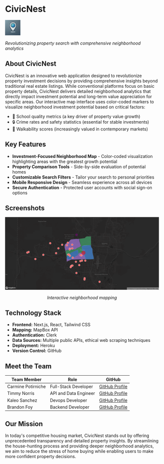 # CivicNest

<div align="left">
  <img src="public/logo.png" alt="CivicNest Logo" width="50" height="50"/>
  <p><i>Revolutionizing property search with comprehensive neighborhood analytics</i></p>
</div>

## About CivicNest

CivicNest is an innovative web application designed to revolutionize property investment decisions by providing comprehensive insights beyond traditional real estate listings. While conventional platforms focus on basic property details, CivicNest delivers detailed neighborhood analytics that directly impact investment potential and long-term value appreciation for specific areas.
Our interactive map interface uses color-coded markers to visualize neighborhood investment potential based on critical factors:

- 🏫 School quality metrics (a key driver of property value growth)
- 🔒 Crime rates and safety statistics (essential for stable investments)
- 🚶 Walkability scores (increasingly valued in contemporary markets)

## Key Features

- **Investment-Focused Neighborhood Map** - Color-coded visualization highlighting areas with the greatest growth potential
- **Property Comparison Tools** - Side-by-side evaluation of potential homes
- **Customizable Search Filters** - Tailor your search to personal priorities
- **Mobile Responsive Design** - Seamless experience across all devices
- **Secure Authentication** - Protected user accounts with social sign-on options

## Screenshots

<div align="center">
  <img src="public/hero-image-dark.png" alt="Interactive Map Interface" width="800"/>
  <p><i>Interactive neighborhood mapping</i></p>
</div>

## Technology Stack

- **Frontend:** Next.js, React, Tailwind CSS
- **Mapping:** MapBox API
- **Authentication:** Clerk
- **Data Sources:** Multiple public APIs, ethical web scraping techniques
- **Deployment:** Heroku
- **Version Control:** GitHub

## Meet the Team

| Team Member | Role | GitHub |
|-------------|------|--------|
| Carmine Potirniche | Full-Stack Developer | [GitHub Profile](https://github.com/Potirniche-Carmine) |
| Timmy Norris | API and Data Engineer | [GitHub Profile](https://github.com/1109-Norris-Timmy) |
| Kaleo Sanchez | Devops Developer | [GitHub Profile](https://github.com/KaleoSanchez) |
| Brandon Foy | Backend Developer | [GitHub Profile](https://github.com/brandon-j-foy) |

## Our Mission

In today's competitive housing market, CivicNest stands out by offering unprecedented transparency and detailed property insights. By streamlining the house-hunting process and providing deeper neighborhood analytics, we aim to reduce the stress of home buying while enabling users to make more confident property decisions.